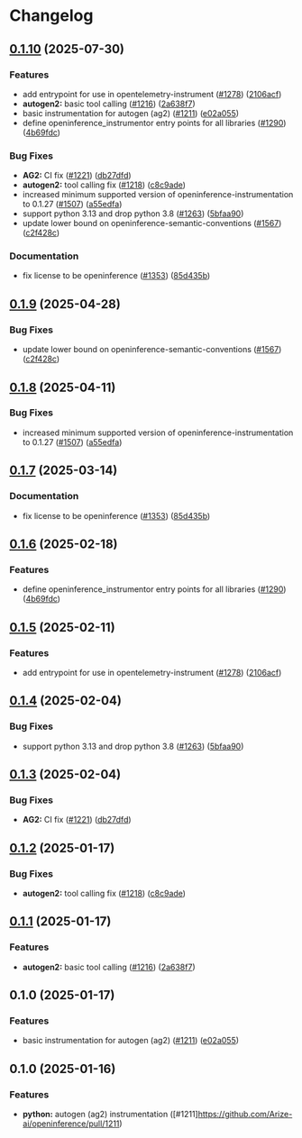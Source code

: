 # Changelog

## [0.1.10](https://github.com/ArnavJain23/openinference/compare/python-openinference-instrumentation-autogen-v0.1.9...python-openinference-instrumentation-autogen-v0.1.10) (2025-07-30)


### Features

* add entrypoint for use in opentelemetry-instrument ([#1278](https://github.com/ArnavJain23/openinference/issues/1278)) ([2106acf](https://github.com/ArnavJain23/openinference/commit/2106acfd6648804abe9b95e41a49df26a500435c))
* **autogen2:** basic tool calling ([#1216](https://github.com/ArnavJain23/openinference/issues/1216)) ([2a638f7](https://github.com/ArnavJain23/openinference/commit/2a638f7ca51a2d77b27a556bed75aa6318aa805b))
* basic instrumentation for autogen (ag2) ([#1211](https://github.com/ArnavJain23/openinference/issues/1211)) ([e02a055](https://github.com/ArnavJain23/openinference/commit/e02a0553eb84ee253c7931738c5116e0a310194a))
* define openinference_instrumentor entry points for all libraries ([#1290](https://github.com/ArnavJain23/openinference/issues/1290)) ([4b69fdc](https://github.com/ArnavJain23/openinference/commit/4b69fdc13210048009e51639b01e7c0c9550c9d1))


### Bug Fixes

* **AG2:** CI fix ([#1221](https://github.com/ArnavJain23/openinference/issues/1221)) ([db27dfd](https://github.com/ArnavJain23/openinference/commit/db27dfd0e9eea601cd7e4b1048fe1d35983de019))
* **autogen2:** tool calling fix ([#1218](https://github.com/ArnavJain23/openinference/issues/1218)) ([c8c9ade](https://github.com/ArnavJain23/openinference/commit/c8c9ade8267e3ba2fa1e48b2d1d77a42444222e4))
* increased minimum supported version of openinference-instrumentation to 0.1.27 ([#1507](https://github.com/ArnavJain23/openinference/issues/1507)) ([a55edfa](https://github.com/ArnavJain23/openinference/commit/a55edfa8900c1f36a73385c7d03f91cffadd85c4))
* support python 3.13 and drop python 3.8 ([#1263](https://github.com/ArnavJain23/openinference/issues/1263)) ([5bfaa90](https://github.com/ArnavJain23/openinference/commit/5bfaa90d800a8f725b3ac7444d16972ed7821738))
* update lower bound on openinference-semantic-conventions ([#1567](https://github.com/ArnavJain23/openinference/issues/1567)) ([c2f428c](https://github.com/ArnavJain23/openinference/commit/c2f428c5916c3dd62cf6670358f37111d4f7fd25))


### Documentation

* fix license to be openinference ([#1353](https://github.com/ArnavJain23/openinference/issues/1353)) ([85d435b](https://github.com/ArnavJain23/openinference/commit/85d435be3af3de5424494cfbdd654454688b7377))

## [0.1.9](https://github.com/Arize-ai/openinference/compare/python-openinference-instrumentation-autogen-v0.1.8...python-openinference-instrumentation-autogen-v0.1.9) (2025-04-28)


### Bug Fixes

* update lower bound on openinference-semantic-conventions ([#1567](https://github.com/Arize-ai/openinference/issues/1567)) ([c2f428c](https://github.com/Arize-ai/openinference/commit/c2f428c5916c3dd62cf6670358f37111d4f7fd25))

## [0.1.8](https://github.com/Arize-ai/openinference/compare/python-openinference-instrumentation-autogen-v0.1.7...python-openinference-instrumentation-autogen-v0.1.8) (2025-04-11)


### Bug Fixes

* increased minimum supported version of openinference-instrumentation to 0.1.27 ([#1507](https://github.com/Arize-ai/openinference/issues/1507)) ([a55edfa](https://github.com/Arize-ai/openinference/commit/a55edfa8900c1f36a73385c7d03f91cffadd85c4))

## [0.1.7](https://github.com/Arize-ai/openinference/compare/python-openinference-instrumentation-autogen-v0.1.6...python-openinference-instrumentation-autogen-v0.1.7) (2025-03-14)


### Documentation

* fix license to be openinference ([#1353](https://github.com/Arize-ai/openinference/issues/1353)) ([85d435b](https://github.com/Arize-ai/openinference/commit/85d435be3af3de5424494cfbdd654454688b7377))

## [0.1.6](https://github.com/Arize-ai/openinference/compare/python-openinference-instrumentation-autogen-v0.1.5...python-openinference-instrumentation-autogen-v0.1.6) (2025-02-18)


### Features

* define openinference_instrumentor entry points for all libraries ([#1290](https://github.com/Arize-ai/openinference/issues/1290)) ([4b69fdc](https://github.com/Arize-ai/openinference/commit/4b69fdc13210048009e51639b01e7c0c9550c9d1))

## [0.1.5](https://github.com/Arize-ai/openinference/compare/python-openinference-instrumentation-autogen-v0.1.4...python-openinference-instrumentation-autogen-v0.1.5) (2025-02-11)


### Features

* add entrypoint for use in opentelemetry-instrument ([#1278](https://github.com/Arize-ai/openinference/issues/1278)) ([2106acf](https://github.com/Arize-ai/openinference/commit/2106acfd6648804abe9b95e41a49df26a500435c))

## [0.1.4](https://github.com/Arize-ai/openinference/compare/python-openinference-instrumentation-autogen-v0.1.3...python-openinference-instrumentation-autogen-v0.1.4) (2025-02-04)


### Bug Fixes

* support python 3.13 and drop python 3.8 ([#1263](https://github.com/Arize-ai/openinference/issues/1263)) ([5bfaa90](https://github.com/Arize-ai/openinference/commit/5bfaa90d800a8f725b3ac7444d16972ed7821738))

## [0.1.3](https://github.com/Arize-ai/openinference/compare/python-openinference-instrumentation-autogen-v0.1.2...python-openinference-instrumentation-autogen-v0.1.3) (2025-02-04)


### Bug Fixes

* **AG2:** CI fix ([#1221](https://github.com/Arize-ai/openinference/issues/1221)) ([db27dfd](https://github.com/Arize-ai/openinference/commit/db27dfd0e9eea601cd7e4b1048fe1d35983de019))

## [0.1.2](https://github.com/Arize-ai/openinference/compare/python-openinference-instrumentation-autogen-v0.1.1...python-openinference-instrumentation-autogen-v0.1.2) (2025-01-17)


### Bug Fixes

* **autogen2:** tool calling fix ([#1218](https://github.com/Arize-ai/openinference/issues/1218)) ([c8c9ade](https://github.com/Arize-ai/openinference/commit/c8c9ade8267e3ba2fa1e48b2d1d77a42444222e4))

## [0.1.1](https://github.com/Arize-ai/openinference/compare/python-openinference-instrumentation-autogen-v0.1.0...python-openinference-instrumentation-autogen-v0.1.1) (2025-01-17)


### Features

* **autogen2:** basic tool calling ([#1216](https://github.com/Arize-ai/openinference/issues/1216)) ([2a638f7](https://github.com/Arize-ai/openinference/commit/2a638f7ca51a2d77b27a556bed75aa6318aa805b))

## 0.1.0 (2025-01-17)


### Features

* basic instrumentation for autogen (ag2) ([#1211](https://github.com/Arize-ai/openinference/issues/1211)) ([e02a055](https://github.com/Arize-ai/openinference/commit/e02a0553eb84ee253c7931738c5116e0a310194a))

## 0.1.0 (2025-01-16)


### Features

* **python:** autogen (ag2) instrumentation ([#1211]https://github.com/Arize-ai/openinference/pull/1211)
